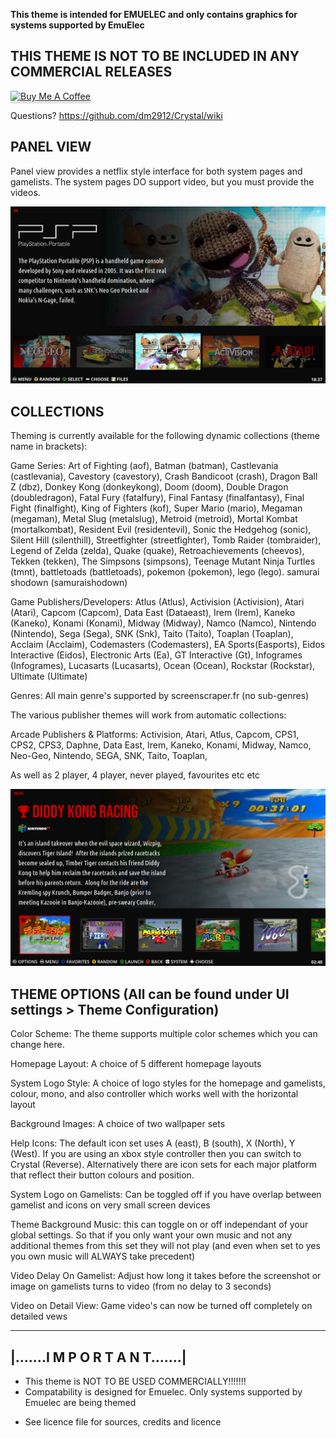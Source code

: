 **This theme is intended for EMUELEC and only contains graphics for systems supported by EmuElec**

THIS THEME IS NOT TO BE INCLUDED IN ANY COMMERCIAL RELEASES
-----------------------------------------------------------

<a href="https://www.buymeacoffee.com/e0lSjnd" target="_blank"><img src="https://www.buymeacoffee.com/assets/img/custom_images/orange_img.png" alt="Buy Me A Coffee" style="height: 41px !important;width: 174px !important;box-shadow: 0px 3px 2px 0px rgba(190, 190, 190, 0.5) !important;-webkit-box-shadow: 0px 3px 2px 0px rgba(190, 190, 190, 0.5) !important;" ></a>

Questions? https://github.com/dm2912/Crystal/wiki

PANEL VIEW
-----------

Panel view provides a netflix style interface for both system pages and gamelists. The system pages DO support video, but you must provide the videos.

![alt text](https://github.com/dm2912/Crystal/blob/master/screens/panel-system.jpg?raw=true)

COLLECTIONS
-----------

Theming is currently available for the following dynamic collections (theme name in brackets): 

Game Series: Art of Fighting (aof), Batman (batman), Castlevania (castlevania), Cavestory (cavestory), Crash Bandicoot (crash), Dragon Ball Z (dbz), Donkey Kong (donkeykong), Doom (doom), Double Dragon (doubledragon), Fatal Fury (fatalfury), Final Fantasy (finalfantasy), Final Fight (finalfight),  King of Fighters (kof), Super Mario (mario), Megaman (megaman), Metal Slug (metalslug), Metroid (metroid), Mortal Kombat (mortalkombat), Resident Evil (residentevil), Sonic the Hedgehog (sonic), Silent Hill (silenthill), Streetfighter (streetfighter), Tomb Raider (tombraider), Legend of Zelda (zelda), Quake (quake), Retroachievements (cheevos), Tekken (tekken), The Simpsons (simpsons), Teenage Mutant Ninja Turtles (tmnt), battletoads (battletoads), pokemon (pokemon), lego (lego). samurai shodown (samuraishodown)

Game Publishers/Developers: Atlus (Atlus), Activision (Activision), Atari (Atari), Capcom (Capcom), Data East (Dataeast), Irem (Irem), Kaneko (Kaneko), Konami (Konami), Midway (Midway), Namco (Namco), Nintendo (Nintendo), Sega (Sega), SNK (Snk), Taito (Taito), Toaplan (Toaplan), Acclaim (Acclaim), Codemasters (Codemasters), EA Sports(Easports), Eidos Interactive (Eidos), Electronic Arts (Ea), GT Interactive (Gt), Infogrames (Infogrames), Lucasarts (Lucasarts), Ocean (Ocean), Rockstar (Rockstar), Ultimate (Ultimate)

Genres: All main genre's supported by screenscraper.fr (no sub-genres)

The various publisher themes will work from automatic collections:

Arcade Publishers & Platforms: Activision, Atari, Atlus, Capcom, CPS1, CPS2, CPS3, Daphne, Data East, Irem, Kaneko, Konami, Midway, Namco, Neo-Geo, Nintendo, SEGA, SNK, Taito, Toaplan, 

As well as 2 player, 4 player, never played, favourites etc etc

![alt text](https://github.com/dm2912/Crystal/blob/master/screens/panel-gamelist.jpg?raw=true)

THEME OPTIONS (All can be found under UI settings > Theme Configuration)
-------------

Color Scheme: The theme supports multiple color schemes which you can change here.

Homepage Layout: A choice of 5 different homepage layouts

System Logo Style: A choice of logo styles for the homepage and gamelists, colour, mono, and also controller which works well with the horizontal layout

Background Images: A choice of two wallpaper sets

Help Icons: The default icon set uses A (east), B (south), X (North), Y (West). If you are using an xbox style controller then you can switch to Crystal (Reverse). Alternatively there are icon sets for each major platform that reflect their button colours and position. 

System Logo on Gamelists: Can be toggled off if you have overlap between gamelist and icons on very small screen devices

Theme Background Music: this can toggle on or off independant of your global settings. So that if you only want your own music and not any additional themes from this set they will not play (and even when set to  yes you own music will ALWAYS take precedent)

Video Delay On Gamelist: Adjust how long it takes before the screenshot or image on gamelists turns to video (from no delay to 3 seconds) 

Video on Detail View: Game video's can now be turned off completely on detailed vews

--------------------------------------------------------------
|.......I M P O R T A N T.......|
--------------------------------------------------------------

* This theme is NOT TO BE USED COMMERCIALLY!!!!!!!
* Compatability is designed for Emuelec. Only systems supported by Emuelec are being themed 
+ See licence file for sources, credits and licence


